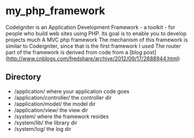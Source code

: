 my_php_framework
=============

CodeIgniter is an Application Development Framework - a toolkit - for people
who build web sites using PHP. Its goal is to enable you to develop projects
much 
A MVC php framework
The mechanism of this framework is similar to Codeigniter, since that is the first framework I used
The router part of the framework is derived from code from a [blog post] (http://www.cnblogs.com/fredshare/archive/2012/09/17/2688944.html)


Directory
-------------

- /application/
  where your application code goes
- /application/controller/
  the controller dir
- /application/model/
  the model dir
- /application/view/
  the view dir
- /system/
  where the framework resides
- /system/lib/
  the library dir
- /system/log/
  the log dir
